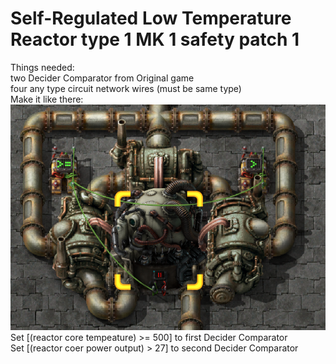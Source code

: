 # Self-Regulated Low Temperature Reactor type 1 MK 1 safety patch 1
Things needed:\
two Decider Comparator from Original game\
four any type circuit network wires (must be same type)\
Make it like there:\
![](https://raw.githubusercontent.com/Madir99/Factorio-Realistic-Reactors-Construction-Plans/main/Self-Regulated%20Low%20Temperature%20Reactor%20type%201%20MK%201/2.png?raw=true)\
Set [(reactor core tempeature) >= 500] to first Decider Comparator\
Set [(reactor coer power output) > 27] to second Decider Comparator
